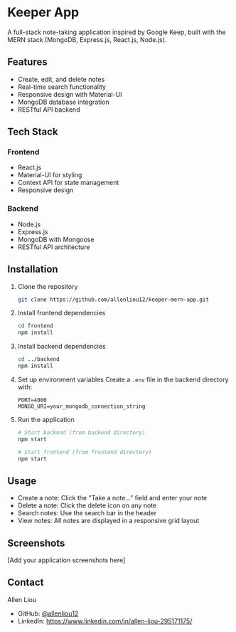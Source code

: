 # Keeper App

A full-stack note-taking application inspired by Google Keep, built with the MERN stack (MongoDB, Express.js, React.js, Node.js).

## Features

- Create, edit, and delete notes
- Real-time search functionality
- Responsive design with Material-UI
- MongoDB database integration
- RESTful API backend

## Tech Stack

### Frontend

- React.js
- Material-UI for styling
- Context API for state management
- Responsive design

### Backend

- Node.js
- Express.js
- MongoDB with Mongoose
- RESTful API architecture

## Installation

1. Clone the repository

   ```bash
   git clone https://github.com/allenliou12/keeper-mern-app.git
   ```

2. Install frontend dependencies

   ```bash
   cd frontend
   npm install
   ```

3. Install backend dependencies

   ```bash
   cd ../backend
   npm install
   ```

4. Set up environment variables
   Create a `.env` file in the backend directory with:

   ```
   PORT=4000
   MONGO_URI=your_mongodb_connection_string
   ```

5. Run the application

   ```bash
   # Start backend (from backend directory)
   npm start

   # Start frontend (from frontend directory)
   npm start
   ```

## Usage

- Create a note: Click the "Take a note..." field and enter your note
- Delete a note: Click the delete icon on any note
- Search notes: Use the search bar in the header
- View notes: All notes are displayed in a responsive grid layout

## Screenshots

[Add your application screenshots here]

## Contact

Allen Liou

- GitHub: [@allenliou12](https://github.com/allenliou12)
- LinkedIn: https://www.linkedin.com/in/allen-liou-295171175/
